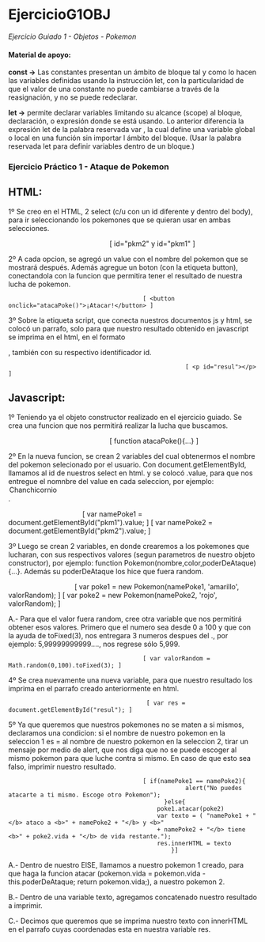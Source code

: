 # EjercicioG1OBJ
_Ejercicio Guiado 1 - Objetos - Pokemon_


#### Material de apoyo:
**const ->** Las constantes presentan un ámbito de bloque tal y como lo hacen las variables definidas usando la instrucción let, 
con la particularidad de que el valor de una constante no puede cambiarse a través de la reasignación, y no se puede redeclarar.

**let ->** permite declarar variables limitando su alcance (scope) al bloque, declaración, o expresión donde se está usando. Lo anterior 
diferencia  la expresión let de la palabra reservada var , la cual define una variable global o local en una función sin importar 
l ámbito del bloque. (Usar la palabra reservada let para definir variables dentro de un bloque.)



### Ejercicio Práctico 1 - Ataque de Pokemon

## HTML:
1º Se creo en el HTML, 2 select (c/u con un id diferente y dentro del body), para ir seleccionando los pokemones que se quieran usar en ambas selecciones.

                                                     [ id="pkm2" y id="pkm1" ]

2º A cada opcion, se agregó un value con el nombre del pokemon que se mostrará después. Además agregue un boton (con la etiqueta button), conectandola con la funcion que permitira tener el resultado de nuestra lucha de pokemon.

                                          [ <button onclick="atacaPoke()">¡Atacar!</button> ]
                                          
3º Sobre la etiqueta script, que conecta nuestros documentos js y html, se colocó un parrafo, solo para que nuestro resultado obtenido en javascript se imprima en el html, en el formato <p>, también con su respectivo identificador id.

                                                      [ <p id="resul"></p> ]
                                                     

## Javascript:
1º Teniendo ya el objeto constructor realizado en el ejercicio guiado. Se crea una funcion que nos permitirá realizar la lucha que buscamos.

                                                     [ function atacaPoke(){...} ]

2º En la nueva funcion, se crean 2 variables del cual obtenermos el nombre del pokemon selecionado por el usuario. Con document.getElementById, llamamos al id de nuestros select en html. y se colocó .value, para que nos entregue el nomnbre del value en cada seleccion, por ejemplo: <option value="Chanchicornio">Chanchicornio</option>.

                                       [ var namePoke1 = document.getElementById("pkm1").value; ]
                                       [ var namePoke2 = document.getElementById("pkm2").value; ]
                                          
3º Luego se crean 2 variables, en donde crearemos a los pokemones que lucharan, con sus respectivos valores (segun parametros de nuestro objeto constructor), por ejemplo: function Pokemon(nombre,color,poderDeAtaque){...}. Además su poderDeAtaque los hice que fuera random.

                                    [ var poke1 = new Pokemon(namePoke1, 'amarillo', valorRandom); ]
                                      [ var poke2 = new Pokemon(namePoke2, 'rojo', valorRandom); ]

A.- Para que el valor fuera random, cree otra variable que nos permitirá obtener esos valores. Primero que el numero sea desde 0 a 100 y que con la ayuda de toFixed(3), nos entregara 3 numeros despues del ., por ejemplo: 5,99999999999...., nos regrese sólo 5,999. 

                                          [ var valorRandom = Math.random(0,100).toFixed(3); ]
                                          
4º Se crea nuevamente una nueva variable, para que nuestro resultado los imprima en el parrafo creado anteriormente en html.

                                           [ var res = document.getElementById("resul"); ]
                                           
5º Ya que queremos que nuestros pokemones no se maten a si mismos, declaramos una condicion: si el nombre de nuestro pokemon en la seleccion 1 es = al nombre de nuestro pokemon en la seleccion 2, tirar un mensaje por medio de alert, que nos diga que no se puede escoger al mismo pokemon para que luche contra si mismo. En caso de que esto sea falso, imprimir nuestro resultado.

                                          [ if(namePoke1 == namePoke2){
			                                          alert("No puedes atacarte a ti mismo. Escoge otro Pokemon");
		                                        }else{
                                              poke1.atacar(poke2)
                                              var texto = ( "namePoke1 + "</b> ataco a <b>" + namePoke2 + "</b> y <b>" 
                                              + namePoke2 + "</b> tiene <b>" + poke2.vida + "</b> de vida restante.");
                                              res.innerHTML = texto
		                                          }]
                                              
A.- Dentro de nuestro ElSE, llamamos a nuestro pokemon 1 creado, para que haga la funcion atacar (pokemon.vida = pokemon.vida - this.poderDeAtaque; return pokemon.vida;), a nuestro pokemon 2. 

B.- Dentro de una variable texto, agregamos concatenado nuestro resultado a imprimir.

C.- Decimos que queremos que se imprima nuestro texto con innerHTML en el parrafo cuyas coordenadas esta en nuestra variable res.

